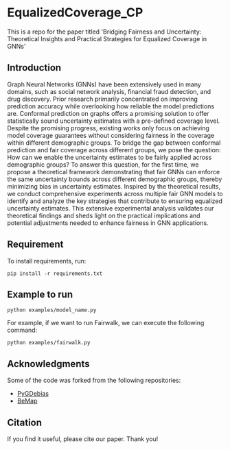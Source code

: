 # EqualizedCoverage_CP

This is a repo for the paper titled 'Bridging Fairness and Uncertainty: Theoretical Insights and
Practical Strategies for Equalized Coverage in GNNs'

## Introduction

Graph Neural Networks (GNNs) have been extensively used in many domains, such as social network analysis, financial fraud detection, and drug discovery. Prior research primarily concentrated on improving prediction accuracy while overlooking how reliable the model predictions are. Conformal prediction on graphs offers a promising solution to offer statistically sound uncertainty estimates with a pre-defined coverage level. Despite the promising progress, existing works only focus on achieving model coverage guarantees without considering fairness in the coverage within different demographic groups. To bridge the gap between conformal prediction and fair coverage across different groups, we pose the question: How can we enable the uncertainty estimates to be fairly applied across demographic groups? To answer this question, for the first time, we propose a theoretical framework demonstrating that fair GNNs can enforce the same uncertainty bounds across different demographic groups, thereby minimizing bias in uncertainty estimates. Inspired by the theoretical results, we conduct comprehensive experiments across multiple fair GNN models to identify and analyze the key strategies that contribute to ensuring equalized uncertainty estimates. This extensive experimental analysis validates our theoretical findings and sheds light on the practical implications and potential adjustments needed to enhance fairness in GNN applications.

## Requirement

To install requirements, run:

    pip install -r requirements.txt

## Example to run

    python examples/model_name.py 
  
For example, if we want to run Fairwalk, we can execute the following command:

    python examples/fairwalk.py

## Acknowledgments

Some of the code was forked from the following repositories:

- [PyGDebias](https://github.com/yushundong/PyGDebias)
- [BeMap](https://github.com/xiaolin-cs/BeMap)


## Citation

If you find it useful, please cite our paper. Thank you!

    
